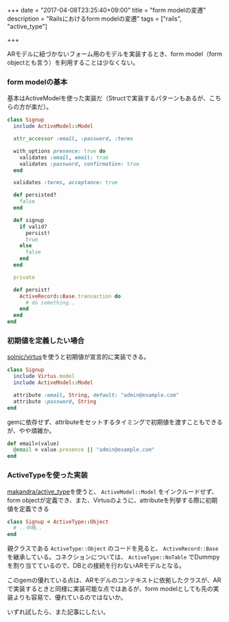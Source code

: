 +++
date = "2017-04-08T23:25:40+09:00"
title = "form modelの変遷"
description = "Railsにおけるform modelの変遷"
tags = ["rails", "active_type"]

+++

ARモデルに紐づかないフォーム用のモデルを実装するとき、form model（form objectとも言う）を利用することは少なくない。

### form modelの基本

基本はActiveModelを使った実装だ（Structで実装するパターンもあるが、こちらの方が楽だ）。

```ruby
class Signup
  include ActiveModel::Model

  attr_accessor :email, :password, :terms

  with_options presence: true do
    validates :email, email: true
    validates :password, confirmation: true
  end

  validates :terms, acceptance: true

  def persisted?
    false
  end

  def signup
    if valid?
      persist!
      true
    else
      false
    end
  end

  private

  def persist!
    ActiveRecord::Base.transaction do
      # do something..
    end
  end
end
```

### 初期値を定義したい場合

[solnic/virtus](https://github.com/solnic/virtus)を使うと初期値が宣言的に実装できる。

```ruby
class Signup
  include Virtus.model
  include ActiveModel::Model

  attribute :email, String, default: "admin@example.com"
  attribute :password, String
end
```

gemに依存せず、attributeをセットするタイミングで初期値を渡すこともできるが、やや煩雑か。

```ruby
def email=(value)
  @email = value.presence || "admin@example.com"
end
```

### ActiveTypeを使った実装

[makandra/active_type](https://github.com/makandra/active_type)を使うと、 `ActiveModel::Model` をインクルードせず、form objectが定義でき、また、Virtusのように、attributeを列挙する際に初期値を定義できる

```ruby
class Signup < ActiveType::Object
  # ..中略..
end
```

親クラスである `ActiveType::Object` のコードを見ると、 `ActiveRecord::Base` を継承している。コネクションについては、 `ActiveType::NoTable` でDummpyを割り当てているので、DBとの接続を行わないARモデルとなる。

このgemの優れている点は、ARモデルのコンテキストに依拠したクラスが、ARで実装するときと同様に実装可能な点ではあるが、form modelとしても先の実装よりも容易で、優れているのではないか。

いずれ試したら、また記事にしたい。
